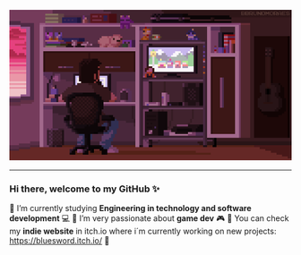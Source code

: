 ![](https://github.com/Fran804/Fran804/blob/main/GameDev.gif)

---

### Hi there, welcome to my GitHub ✨

:small_blue_diamond: I’m currently studying **Engineering in technology and software development** :computer:
:small_blue_diamond: I’m very passionate about **game dev** :video_game:
:small_blue_diamond: You can check my **indie website** in itch.io where i´m currently working on new projects: <https://bluesword.itch.io/> :space_invader:

